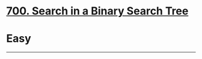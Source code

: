 # [700. Search in a Binary Search Tree](https://leetcode.com/problems/search-in-a-binary-search-tree/)
# Easy
---
